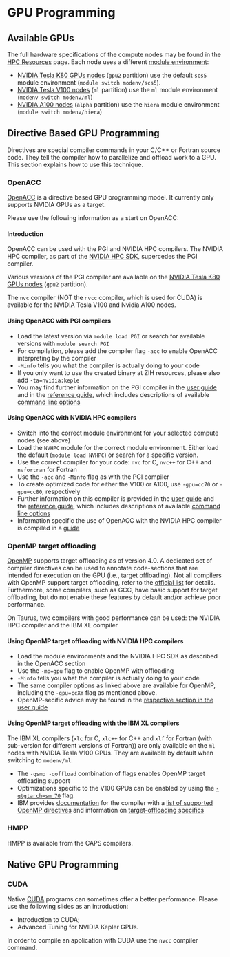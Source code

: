 # GPU Programming

## Available GPUs

The full hardware specifications of the compute nodes may be found in the [HPC Resources](https://doc.zih.tu-dresden.de/jobs_and_resources/hardware_overview/#hpc-resources) page.
Each node uses a different [module environment](https://doc.zih.tu-dresden.de/software/modules/#module-environments): 
* [NVIDIA Tesla K80 GPUs nodes](https://doc.zih.tu-dresden.de/jobs_and_resources/hardware_overview/#island-2-phase-2-intel-haswell-cpus-nvidia-k80-gpus) (`gpu2` partition) use the default `scs5` module environment (`module switch modenv/scs5`). 
* [NVIDIA Tesla V100 nodes](https://doc.zih.tu-dresden.de/jobs_and_resources/hardware_overview/#ibm-power9-nodes-for-machine-learning) (`ml` partition) use the `ml` module environment (`modenv switch modenv/ml`)
* [NVIDIA A100 nodes](https://doc.zih.tu-dresden.de/jobs_and_resources/hardware_overview/#amd-rome-cpus-nvidia-a100) (`alpha` partition) use the `hiera` module environment (`module switch modenv/hiera`)

## Directive Based GPU Programming

Directives are special compiler commands in your C/C++ or Fortran source code. They tell the
compiler how to parallelize and offload work to a GPU. This section explains how to use this
technique.

### OpenACC

[OpenACC](https://www.openacc.org) is a directive based GPU programming model. It currently
only supports NVIDIA GPUs as a target.

Please use the following information as a start on OpenACC:

#### Introduction

OpenACC can be used with the PGI and NVIDIA HPC compilers. The NVIDIA HPC compiler, as part of the [NVIDIA HPC SDK](https://docs.nvidia.com/hpc-sdk/index.html), supercedes the PGI compiler. 

Various versions of the PGI compiler are available on the [NVIDIA Tesla K80 GPUs nodes](https://doc.zih.tu-dresden.de/jobs_and_resources/hardware_overview/#island-2-phase-2-intel-haswell-cpus-nvidia-k80-gpus) (`gpu2` partition). 

The `nvc` compiler (NOT the `nvcc` compiler, which is used for CUDA) is available for the NVIDIA Tesla V100 and Nvidia A100 nodes.

#### Using OpenACC with PGI compilers

* Load the latest version via `module load PGI` or search for available versions with `module search PGI`
* For compilation, please add the compiler flag `-acc` to enable OpenACC interpreting by the
  compiler
* `-Minfo` tells you what the compiler is actually doing to your code
* If you only want to use the created binary at ZIH resources, please also add `-ta=nvidia:keple`
* You may find further information on the PGI compiler in the [user guide](https://docs.nvidia.com/hpc-sdk/pgi-compilers/20.4/x86/pgi-user-guide/index.htm) and in the [reference guide](https://docs.nvidia.com/hpc-sdk/pgi-compilers/20.4/x86/pgi-ref-guide/index.htm), which includes descriptions of available [command line options](https://docs.nvidia.com/hpc-sdk/pgi-compilers/20.4/x86/pgi-ref-guide/index.htm#cmdln-options-ref)

#### Using OpenACC with NVIDIA HPC compilers

* Switch into the correct module environment for your selected compute nodes (see above)
* Load the `NVHPC` module for the correct module environment. Either load the default (`module load NVHPC`) or search for a specific version.
* Use the correct compiler for your code: `nvc` for C, `nvc++` for C++ and `nvfortran` for Fortran
* Use the `-acc` and `-Minfo` flag as with the PGI compiler
* To create optimized code for either the V100 or A100, use `-gpu=cc70` or `-gpu=cc80`, respectively
* Further information on this compiler is provided in the [user guide](https://docs.nvidia.com/hpc-sdk/compilers/hpc-compilers-user-guide/index.html) and the [reference guide](https://docs.nvidia.com/hpc-sdk/compilers/hpc-compilers-ref-guide/index.html), which includes descriptions of available [command line options](https://docs.nvidia.com/hpc-sdk/compilers/hpc-compilers-ref-guide/index.html#cmdln-options-ref) 
* Information specific the use of OpenACC with the NVIDIA HPC compiler is compiled in a [guide](https://docs.nvidia.com/hpc-sdk/compilers/openacc-gs/index.html)

### OpenMP target offloading

[OpenMP](https://www.openmp.org/) supports target offloading as of version 4.0. 
A dedicated set of compiler directives can be used to annotate code-sections that are intended for execution on the GPU (i.e., target offloading).
Not all compilers with OpenMP support target offloading, refer to the [official list](https://www.openmp.org/resources/openmp-compilers-tools/) for details. 
Furthermore, some compilers, such as GCC, have basic support for target offloading, but do not enable these features by default and/or achieve poor performance.

On Taurus, two compilers with good performance can be used: the NVIDIA HPC compiler and the IBM XL compiler

#### Using OpenMP target offloading with NVIDIA HPC compilers

* Load the module environments and the NVIDIA HPC SDK as described in the OpenACC section
* Use the `-mp=gpu` flag to enable OpenMP with offloading
* `-Minfo` tells you what the compiler is actually doing to your code
* The same compiler options as linked above are available for OpenMP, including the `-gpu=ccXY` flag as mentioned above.
* OpenMP-secific advice may be found in the [respective section in the user guide](https://docs.nvidia.com/hpc-sdk/compilers/hpc-compilers-user-guide/#openmp-use)

#### Using OpenMP target offloading with the IBM XL compilers

The IBM XL compilers (`xlc` for C, `xlc++` for C++ and `xlf` for Fortran (with sub-version for different versions of Fortran)) are only available on the `ml` nodes with NVIDIA Tesla V100 GPUs.
They are available by default when switching to `modenv/ml`.

* The `-qsmp -qoffload` combination of flags enables OpenMP target offloading support
* Optimizations specific to the V100 GPUs can be enabled by using the [`-qtgtarch=sm_70`](https://www.ibm.com/docs/en/xl-c-and-cpp-linux/16.1.1?topic=descriptions-qtgtarch) flag. 
* IBM provides [documentation](https://www.ibm.com/docs/en/xl-c-and-cpp-linux/16.1.1) for the compiler with a [list of supported OpenMP directives](https://www.ibm.com/docs/en/xl-c-and-cpp-linux/16.1.1?topic=reference-pragma-directives-openmp-parallelization) and information on [target-offloading specifics](https://www.ibm.com/docs/en/xl-c-and-cpp-linux/16.1.1?topic=gpus-programming-openmp-device-constructs)

### HMPP

HMPP is available from the CAPS compilers.

## Native GPU Programming

### CUDA

Native [CUDA](http://www.nvidia.com/cuda) programs can sometimes offer a better performance. Please
use the following slides as an introduction:

* Introduction to CUDA;
* Advanced Tuning for NVIDIA Kepler GPUs.

In order to compile an application with CUDA use the `nvcc` compiler command.
